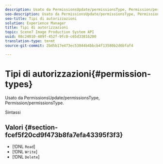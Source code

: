 ```yaml
---
description: Usato da PermissionsUpdate/permissionsType, Permission/permissionsType.
seo-description: Usato da PermissionsUpdate/permissionsType, Permission/permissionsType.
seo-title: Tipi di autorizzazioni
solution: Experience Manager
title: Tipi di autorizzazioni
topic: Scene7 Image Production System API
uuid: 08c24010-489f-452f-9fc0-c65d33816200
translation-type: tm+mt
source-git-commit: 2bd5b17e473ec53844b4bbcb4f13580b2d6bfaf4

---
```



# Tipi di autorizzazioni{#permission-types}

Usato da PermissionsUpdate/permissionsType, Permission/permissionsType.

Sintassi

## Valori {#section-fcef5f20cd9f473b8fa7efa43395f3f3}

* [!DNL `Read`]
* [!DNL `Write`]
* [!DNL `Delete`]

